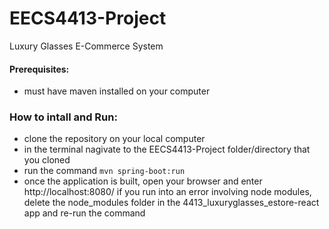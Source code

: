 # EECS4413-Project
Luxury Glasses E-Commerce System

#### Prerequisites:
* must have maven installed on your computer

### How to intall and Run:

* clone the repository on your local computer
* in the terminal nagivate to the EECS4413-Project folder/directory that you cloned
* run the command ```mvn spring-boot:run```
* once the application is built, open your browser and enter http://localhost:8080/
if you run into an error involving node modules, delete the node_modules folder in the 4413_luxuryglasses_estore-react app and re-run the command
